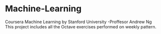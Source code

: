 # Machine-Learning
Coursera Machine Learning by Stanford University -Proffesor Andrew Ng
This project includes all the Octave exercises performed on weekly pattern.
